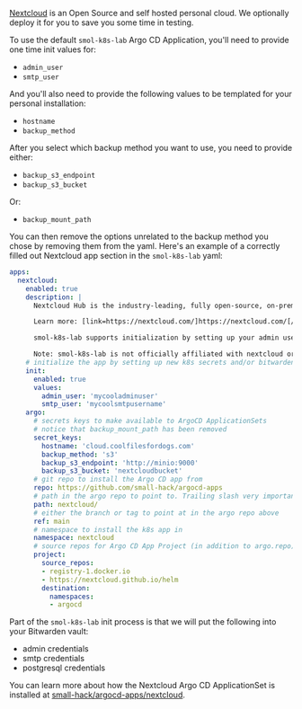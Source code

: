 [Nextcloud](https://nextcloud.com/) is an Open Source and self hosted personal cloud. We optionally deploy it for you to save you some time in testing.

To use the default `smol-k8s-lab` Argo CD Application, you'll need to provide one time init values for:

- `admin_user`
- `smtp_user`

And you'll also need to provide the following values to be templated for your personal installation:

- `hostname`
- `backup_method`

After you select which backup method you want to use, you need to provide either:

- `backup_s3_endpoint`
- `backup_s3_bucket`

Or:

- `backup_mount_path`

You can then remove the options unrelated to the backup method you chose by removing them from the yaml. Here's an example of a correctly filled out Nextcloud app section in the `smol-k8s-lab` yaml:

```yaml
apps:
  nextcloud:
    enabled: true
    description: |
      Nextcloud Hub is the industry-leading, fully open-source, on-premises content collaboration platform. Teams access, share and edit their documents, chat and participate in video calls and manage their mail and calendar and projects across mobile, desktop and web interfaces

      Learn more: [link=https://nextcloud.com/]https://nextcloud.com/[/link]

      smol-k8s-lab supports initialization by setting up your admin username, password, and SMTP username and password, as well as your redis and postgresql credentials

      Note: smol-k8s-lab is not officially affiliated with nextcloud or vis versa
    # initialize the app by setting up new k8s secrets and/or bitwarden items
    init:
      enabled: true
      values:
        admin_user: 'mycooladminuser'
        smtp_user: 'mycoolsmtpusername'
    argo:
      # secrets keys to make available to ArgoCD ApplicationSets
      # notice that backup_mount_path has been removed
      secret_keys:
        hostname: 'cloud.coolfilesfordogs.com'
        backup_method: 's3'
        backup_s3_endpoint: 'http://minio:9000'
        backup_s3_bucket: 'nextcloudbucket'
      # git repo to install the Argo CD app from
      repo: https://github.com/small-hack/argocd-apps
      # path in the argo repo to point to. Trailing slash very important!
      path: nextcloud/
      # either the branch or tag to point at in the argo repo above
      ref: main
      # namespace to install the k8s app in
      namespace: nextcloud
      # source repos for Argo CD App Project (in addition to argo.repo)
      project:
        source_repos:
        - registry-1.docker.io
        - https://nextcloud.github.io/helm
        destination:
          namespaces:
          - argocd
```

Part of the `smol-k8s-lab` init process is that we will put the following into your Bitwarden vault:
- admin credentials
- smtp credentials
- postgresql credentials

You can learn more about how the Nextcloud Argo CD ApplicationSet is installed at [small-hack/argocd-apps/nextcloud](https://github.com/small-hack/argocd-apps/tree/main/nextcloud).

